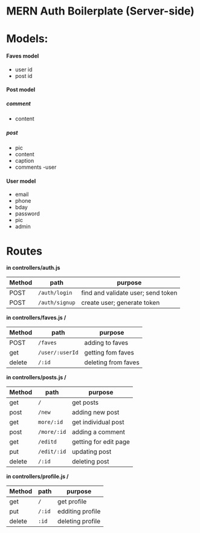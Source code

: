 # MERN Auth Boilerplate (Server-side)

# Models:
#### Faves model
- user id
- post id

#### Post model 
##### comment
- content
##### post
- pic
- content 
- caption 
- comments
-user

#### User model
- email 
- phone
- bday
- password
- pic
- admin

# Routes 

**in controllers/auth.js**

| Method | path | purpose |
| ----| ------------------------- | --------------- |
| POST  | `/auth/login` | find and validate user; send token |
| POST  | `/auth/signup` | create user; generate token |



**in controllers/faves.js /**

| Method | path | purpose |
| ----| ------------------------- | --------------- |
| POST  | `/faves` | adding to faves |
| get  | `/user/:userId` | getting fom faves |
| delete  | `/:id` | deleting from faves |


**in controllers/posts.js /**

| Method | path | purpose |
| ----| ------------------------- | --------------- |
| get  | `/` | get posts |
| post  | `/new` | adding new post |
| get  | `more/:id` | get individual post |
| post  | `/more/:id` | adding a comment |
| get | `/editd` | getting for edit page |
| put | `/edit/:id` | updating post |
| delete | `/:id` | deleting post |

**in controllers/profile.js /**

| Method | path | purpose |
| ----| ------------------------- | --------------- |
| get  | `/` | get profile |
| put  | `/:id` | edditing profile  |
| delete  | `:id` | deleting profile |
